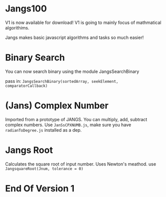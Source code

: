 # Jangs100

V1 is now available for download!
V1 is going to mainly focus of mathmatical algorithims.

Jangs makes basic javascript algorithms and tasks so much easier!

# Binary Search
You can now search binary using the module JangsSearchBinary

pass in: ``JangsSearchBinary(sortedArray, seekElement, comparatorCallback)``

# (Jans) Complex Number
Imported from a prototype of JANGS.
You can multiply, add, subtract complex numbers.
Use ``JanSsCPXNUMB.js``, make sure you have ``radianToDegree.js`` installed as a dep.

# Jangs Root
Calculates the square root of input number. Uses Newton's meathod.
use ``JangsquareRoot(Jnum, tolerance = 0)``


# End Of Version 1
